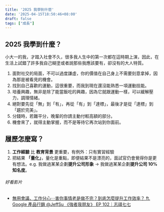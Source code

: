 ```yaml
---
title: '2025 我學到什麼'
date: '2025-04-15T18:50:46+08:00'
draft: false
tags: ["成長"]
---
```


## 2025 我學到什麼？

小大一的我，才踏入社會不久，很多我人生中的第一次都在這時期上演，因此，在生活上試錯了許多我自己糊塗或者說那些我應該要有，卻沒有的大人特質。

1. 面對社交的局面，不可以過度謙虛，你的價值在自己身上不需要刻意拿掉，因為那是被看見的機會。
2. 找到自己喜歡的運動，這很重要，而我到現在還沒能熟悉一項運動技能。
3. 培養興趣，無非是除了能當飯吃的興趣，因為它就跟運動一樣，可以緩解壓力，調理情緒。
4. 絕對要先從「無」到「有」，再從「有」到「達標」，最後才是從「達標」到「趨於完美」。
5. 分錢時，若難平分，晚輩的你請主動付較高額的部分。
6. 機會來了，就得主動掌握，而不是等待它再次站到你面前。

## 履歷怎麼寫？

1. **工作經驗** 比 **教育背景** 更重要，有例外：只有實習經驗
2. 把結果 **「量化」**，量化是重點，即便結果不是漂亮的，面試官仍會覺得你是更有想法。e.g. 我做過某某企劃**提升公司形象** → 我做過某某企劃**提升公司 10% 知名度**。

###### 好看影片

- [無用會議、工作分心⋯害你事情老是做不完？到底怎麼提升工作效率？ ft. Google 產品行銷 @JeffSu 《強者我朋友》 EP 102｜志祺七七](https://www.youtube.com/watch?v=-5GS67QxC_o&list=TLPQMTYwNDIwMjXoVm4kRf4DDg&index=3)